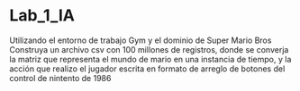 # Lab_1_IA
Utilizando el entorno de trabajo Gym y el dominio de Super Mario Bros Construya un archivo csv con 100 millones de registros, donde se converja la matriz que representa el mundo de mario en una instancia de tiempo, y la acción que realizo el jugador escrita en formato de arreglo de botones del control de nintento de 1986
